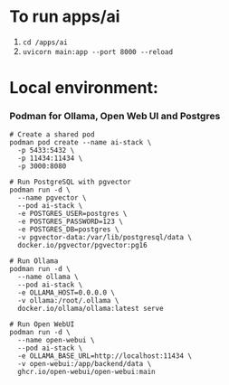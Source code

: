# To run apps/ai

1. `cd /apps/ai`
2. `uvicorn main:app --port 8000 --reload`

# Local environment:

### Podman for Ollama, Open Web UI and Postgres

```
# Create a shared pod
podman pod create --name ai-stack \
  -p 5433:5432 \
  -p 11434:11434 \
  -p 3000:8080

# Run PostgreSQL with pgvector
podman run -d \
  --name pgvector \
  --pod ai-stack \
  -e POSTGRES_USER=postgres \
  -e POSTGRES_PASSWORD=123 \
  -e POSTGRES_DB=postgres \
  -v pgvector-data:/var/lib/postgresql/data \
  docker.io/pgvector/pgvector:pg16

# Run Ollama
podman run -d \
  --name ollama \
  --pod ai-stack \
  -e OLLAMA_HOST=0.0.0.0 \
  -v ollama:/root/.ollama \
  docker.io/ollama/ollama:latest serve

# Run Open WebUI
podman run -d \
  --name open-webui \
  --pod ai-stack \
  -e OLLAMA_BASE_URL=http://localhost:11434 \
  -v open-webui:/app/backend/data \
  ghcr.io/open-webui/open-webui:main

```
